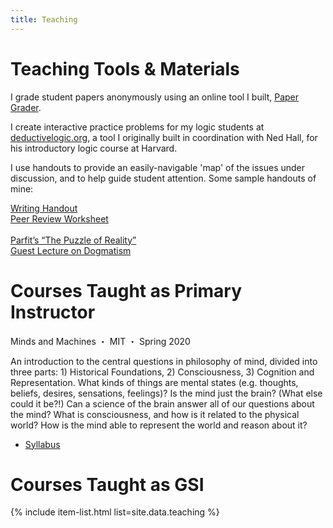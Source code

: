 ```yaml
---
title: Teaching
---
```


# Teaching Tools & Materials

I grade student papers anonymously using an online tool I built, [Paper Grader](http://papergrader.org/demo).

I create interactive practice problems for my logic students at [deductivelogic.org](http://deductivelogic.org/psets/demo), a tool I originally built in coordination with Ned Hall, for his introductory logic course at Harvard.

I use handouts to provide an easily-navigable 'map' of the issues under discussion, and to help guide student attention. Some sample handouts of mine:

<!--

ALTERNATIVE TEXT:

I use handouts when I want to guide students' attention, to provide an easily-navigable 'map' of the issues under discussion. Handouts should be carefully constructed to:

- Highlight questions/problems and avoid spoon-feeding students over-simplified summaries of the material.
- Allow for self-guided reflection by giving the students the freedom to linger on points of interest, to jump back/look ahead.
- Obviate rote note-taking, making it easier for students to think critically about the material as it's being presented.
- Make it easier to jump in and out of group discussion by providing everyone with a static, shared point of reference for important quotes, key claims, and discussion questions.

Some sample handouts of mine:

-->

<p class="little-links">
<a href="/files/Kernion%20-%20Writing%20Handout.pdf"><i class="fa fa-file-o" aria-hidden="true"></i> Writing Handout</a>
<br/>
<a href="/files/Kernion%20-%20Peer%20Review%20Worksheet.pdf"><i class="fa fa-file-o" aria-hidden="true"></i> Peer Review Worksheet</a>
<br/>
<br/>
<a href="/files/Kernion%20-%20Phil%20125%20Handout%20-%20Parfit's%20The%20Puzzle%20of%20Reality.pdf"><i class="fa fa-file-o" aria-hidden="true"></i> Parfit’s “The Puzzle of Reality”</a>
<br/>
<a href="/files/Kernion%20-%20Phil%20122%20Guest%20Lecture%20-%20Dogmatism.pdf"><i class="fa fa-file-o" aria-hidden="true"></i> Guest Lecture on Dogmatism</a>
</p>

# Courses Taught as Primary Instructor

<div class="item">
	<div class="item-header">
		<div class="item-title">Minds and Machines <span class="item-details">・ MIT</span> <span class="item-details">・ Spring 2020</span></div>
		<div class="item-info"></div>
	</div>
	<div class="item-description"> <p>An introduction to the central questions in philosophy of mind, divided into three parts: 1) Historical Foundations, 2) Consciousness, 3) Cognition and Representation. What kinds of things are mental states (e.g. thoughts, beliefs, desires, sensations, feelings)? Is the mind just the brain? (What else could it be?!) Can a science of the brain answer all of our questions about the mind? What is consciousness, and how is it related to the physical world? How is the mind able to represent the world and reason about it?</p>
</div>

<ul class="item-resources"><li><a href="/files/Syllabus%20-%20Minds%20and%20Machines.pdf"><i class="fa fa-file-o" aria-hidden="true"></i> Syllabus</a>
</li></ul>

# Courses Taught as GSI

{% include item-list.html list=site.data.teaching %}


